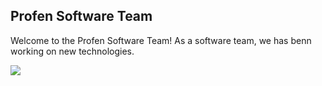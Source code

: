 ## Profen Software Team

Welcome to the Profen Software Team! As a software team, we has benn working on new technologies.



![](https://komarev.com/ghpvc/?username=Profen-Software)
